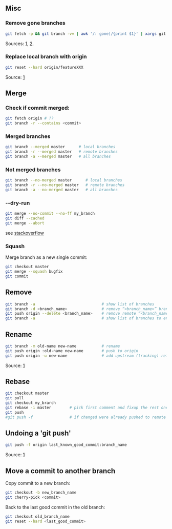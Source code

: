 ## Misc

### Remove gone branches
```bash
git fetch -p && git branch -vv | awk '/: gone]/{print $1}' | xargs git branch -D
```
Sources: [1](https://stackoverflow.com/a/59912825/5575527), [2](https://stackoverflow.com/a/38404202/5575527).

### Replace local branch with origin
```bash
git reset --hard origin/featureXXX
```
Source: [1](https://stackoverflow.com/a/9210705/5575527)

## Merge
### Check if commit merged:
```bash
git fetch origin # ??
git branch -r --contains <commit>
```
### Merged branches
```bash
git branch --merged master      # local branches
git branch -r --merged master   # remote branches
git branch -a --merged master   # all branches
```
### Not merged branches
```bash
git branch --no-merged master      # local branches
git branch -r --no-merged master   # remote branches
git branch -a --no-merged master   # all branches
```
### --dry-run
```bash
git merge --no-commit --no-ff my_branch
git diff --cached
git merge --abort
```
see [stackoverflow](https://stackoverflow.com/questions/501407/is-there-a-git-merge-dry-run-option)

### Squash

Merge branch as a new single commit:
```bash
git checkout master
git merge --squash bugfix
git commit
```

## Remove

```bash
git branch -a                             # show list of branches
git branch -d <branch_name>               # remove “<branch_name>” branch locally
git push origin --delete <branch_name>    # remove remote “<branch_name>” branch
git branch -a                             # show list of branches to ensure “<branch_name>” is removed
```

## Rename
```bash
git branch -m old-name new-name           # rename
git push origin :old-name new-name        # push to origin
git push origin -u new-name               # add upstream (tracking) reference
```
Source: [1](https://stackoverflow.com/a/40034426/5575527)

## Rebase

```bash
git checkout master
git pull
git checkout my_brarch
git rebase -i master        # pick first comment and fixup the rest ones
git push
#git push -f                # if changed were already pushed to remote
```

## Undoing a 'git push'
```bash
git push -f origin last_known_good_commit:branch_name
```
Source: [1](https://stackoverflow.com/questions/1270514/undoing-a-git-push)

## Move a commit to another branch

Copy commit to a new branch:
```bash
git checkout -b new_branch_name
git cherry-pick <commit>
```
Back to the last good commit in the old branch:
```bash
git checkout old_branch_name
git reset --hard <last_good_commit>
```